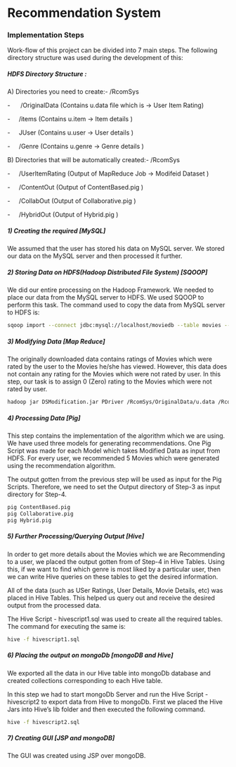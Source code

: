 # Recommendation System

### Implementation Steps
Work-flow of this project can be divided into 7 main steps. The following directory structure was used during the development of this: 

##### HDFS Directory Structure :

A) Directories you need to create:-
/RcomSys

\- &nbsp;&nbsp;&nbsp;&nbsp; /OriginalData (Contains u.data file which is -> User Item Rating)

\- &nbsp;&nbsp;&nbsp; /items (Contains u.item -> Item details )

\- &nbsp;&nbsp;&nbsp; JUser (Contains u.user -> User details )

\- &nbsp;&nbsp;&nbsp; /Genre (Contains u.genre -> Genre details )

B) Directories that will be automatically created:-
/RcomSys

\- &nbsp;&nbsp;&nbsp; /UserltemRating (Output of MapReduce Job -> Modifeid Dataset )

\- &nbsp;&nbsp;&nbsp; /ContentOut (Output of ContentBased.pig )

\- &nbsp;&nbsp;&nbsp; /CollabOut (Output of Collaborative.pig )

\- &nbsp;&nbsp;&nbsp; /HybridOut (Output of Hybrid.pig )

##### 1) Creating the required [MySQL]
We assumed that the user has stored his data on MySQL server. We stored our data on the MySQL server and then processed it further. 

##### 2) Storing Data on HDFS(Hadoop Distributed File System) [SQOOP]
We did our entire processing on the Hadoop Framework. We needed to place our data from the MySQL server to HDFS. We used SQOOP to perform this task. The command used to copy the data from MySQL server to HDFS is:
```sh
sqoop import --connect jdbc:mysql://localhost/moviedb --table movies --m 1 --fields-terminated-by '\t' --target-dir /RcomSys/OriginalData;
```

##### 3) Modifying Data [Map Reduce]

The originally downloaded data contains ratings of Movies which were rated by the user to the Movies he/she has viewed. However, this data does not contain any rating for the Movies which were not rated by user. In this step, our task is to assign 0 (Zero) rating to the Movies which were not rated by user.

```sh
hadoop jar DSModification.jar PDriver /RcomSys/OriginalData/u.data /RcomSys/UserltemRating
```
##### 4) Processing Data [Pig]

This step contains the implementation of the algorithm which we are using. We have used three models for generating recommendations. One Pig Script was made for each Model which takes Modified Data as input from HDFS. For every user, we recommended 5 Movies which were generated using the recommendation algorithm.

The output gotten frrom the previous step will be used as input for the Pig Scripts. Therefore, we need to set the Output directory of Step-3 as input directory for Step-4.

```sh
pig ContentBased.pig
pig Collaborative.pig
pig Hybrid.pig
```

##### 5) Further Processing/Querying Output [Hive]

In order to get more details about the Movies which we are Recommending to a user, we placed the output gotten from of Step-4 in Hive Tables. Using this, if we want to find which genre is most liked by a particular user, then we can write Hive queries on these tables to get the desired information.

All of the data (such as USer Ratings, User Details, Movie Details, etc) was placed in Hive Tables. This helped us query out and receive the desired output from the processed data.

The Hive Script - hivescript1.sql was used to create all the required tables. The command for executing the same is:
```sh
hive -f hivescript1.sql
```
##### 6) Placing the output on mongoDb [mongoDB and Hive]
We exported all the data in our Hive table into mongoDb database and created collections corresponding to each Hive table.

In this step we had to start mongoDb Server and run the Hive Script - hivescript2 to export data from Hive to mongoDb. First we placed the Hive Jars into Hive’s lib folder and then executed the following command.
```sh
hive -f hivescript2.sql
```

##### 7) Creating GUI [JSP and mongoDB]

The GUI was created using JSP over mongoDB.
